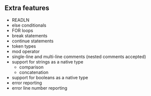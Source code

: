 ## Extra features
- READLN
- else conditionals
- FOR loops
- break statements
- continue statements
- token types
- mod operator
- single-line and multi-line comments (nested comments accepted)
- support for strings as a native type 
    - comparison
    - concatenation
- support for booleans as a native type
- error reporting
- error line number reporting
